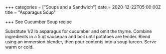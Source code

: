 +++
categories = ["Soups and a Sandwich"]
date = 2020-12-22T05:00:00Z
title = "Asparagus Soup"

+++
See Cucumber Soup recipe 

Substitute 1/2 lb asparagus for cucumber and omit the thyme. Combine ingredients in a 5 qt saucepan and boil until potatoes are tender. Blend using an immersion blender, then pour contents into a soup tureen. Serve warm or cold.